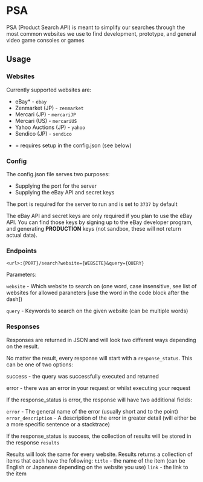 # PSA

PSA (Product Search API) is meant to simplify our searches through the most common websites we use to find development, prototype, and general video game consoles or games

## Usage

### Websites

Currently supported websites are:
- eBay* - `ebay`
- Zenmarket (JP) - `zenmarket`
- Mercari (JP) - `mercariJP`
- Mercari (US) - `mercariUS`
- Yahoo Auctions (JP) - `yahoo`
- Sendico (JP) - `sendico`

* = requires setup in the config.json (see below)

### Config
The config.json file serves two purposes:
  - Supplying the port for the server
  - Supplying the eBay API and secret keys

The port is required for the server to run and is set to `3737` by default

The eBay API and secret keys are only required if you plan to use the eBay API. You can find those keys by signing up to the eBay developer program, and generating **PRODUCTION** keys (not sandbox, these will not return actual data).

### Endpoints

```
<url>:{PORT}/search?website={WEBSITE}&query={QUERY}
```

Parameters:

`website` - Which website to search on (one word, case insensitive, see list of websites for allowed paraneters [use the word in the code block after the dash])

`query` - Keywords to search on the given website (can be multiple words)


### Responses

Responses are returned in JSON and will look two different ways depending on the result.

No matter the result, every response will start with a `response_status`. This can be one of two options:

success - the query was successfully executed and returned

error - there was an error in your request or whilst executing your request

If the response_status is error, the response will have two additional fields:

`error` - The general name of the error (usually short and to the point)
`error_description` - A description of the error in greater detail (will either be a more specific sentence or a stacktrace)

If the response_status is success, the collection of results will be stored in the response `results`

Results will look the same for every website. Results returns a collection of items that each have the following:
`title` - the name of the item (can be English or Japanese depending on the website you use)
`link` - the link to the item
